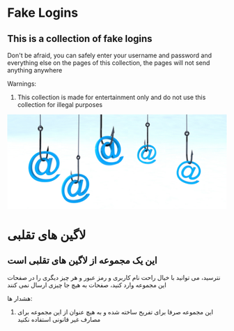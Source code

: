 # Fake Logins


## This is a collection of fake logins

Don't be afraid, you can safely enter your username and password and everything else on the pages of this collection, the pages will not send anything anywhere

Warnings:

1. This collection is made for entertainment only and do not use this collection for illegal purposes


![Phishing Hook](/phishing.jpg)


# لاگین های تقلبی

## این یک مجموعه از لاگین های تقلبی است

نترسید، می توانید با خیال راحت نام کاربری و رمز عبور و هر چیز دیگری را در صفحات این مجموعه وارد کنید، صفحات به هیچ جا چیزی ارسال نمی کنند

هشدار ها:

1. این مجموعه صرفا برای تفریح ساخته شده و به هیچ عنوان از این مجموعه برای مصارف غیر قانونی استفاده نکنید